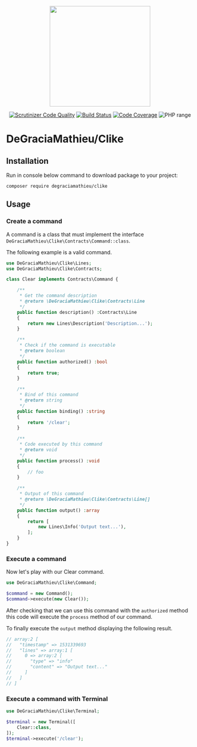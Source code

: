 <p align="center">
<img src="https://i17.servimg.com/u/f17/11/13/61/32/clike10.png" width="270">
</p>
<p align="center">
 <a href="https://scrutinizer-ci.com/g/degraciamathieu/clike/?branch=master"><img src="https://scrutinizer-ci.com/g/DeGraciaMathieu/Clike/badges/quality-score.png?b=master" alt="Scrutinizer Code Quality"></a>
<a href="https://travis-ci.org/DeGraciaMathieu/Clike"><img src="https://travis-ci.org/DeGraciaMathieu/Clike.svg?branch=master" alt="Build Status"></a>
<a href="https://scrutinizer-ci.com/g/DeGraciaMathieu/Clike/?branch=master"><img src="https://scrutinizer-ci.com/g/DeGraciaMathieu/Clike/badges/coverage.png?b=master" alt="Code Coverage"></a>
<img src="https://img.shields.io/travis/php-v/DeGraciaMathieu/Clike.svg" alt="PHP range"> 
</p>

# DeGraciaMathieu/Clike

## Installation
 
Run in console below command to download package to your project:

```
composer require degraciamathieu/clike
```

## Usage

### Create a command

A command is a class that must implement the interface ```DeGraciaMathieu\Clike\Contracts\Command::class```.

The following example is a valid command.

```php
use DeGraciaMathieu\Clike\Lines;
use DeGraciaMathieu\Clike\Contracts;

class Clear implements Contracts\Command {

    /**
     * Get the command description
     * @return \DeGraciaMathieu\Clike\Contracts\Line
     */
    public function description() :Contracts\Line
    {
        return new Lines\Description('Description...');
    }

    /**
     * Check if the command is executable
     * @return boolean
     */
    public function authorized() :bool
    {
        return true;
    }

    /**
     * Bind of this command
     * @return string
     */
    public function binding() :string
    {
        return '/clear';
    }

    /**
     * Code executed by this command
     * @return void
     */
    public function process() :void
    {
        // foo
    }

    /**
     * Output of this command
     * @return \DeGraciaMathieu\Clike\Contracts\Line[]
     */
    public function output() :array
    {
        return [
            new Lines\Info('Output text...'),
        ];
    }
}
```

### Execute a command

Now let's play with our Clear command.

```php
use DeGraciaMathieu\Clike\Command;

$command = new Command();
$command->execute(new Clear());
```

After checking that we can use this command with the ```authorized``` method this code will execute the ```process``` method of our command.

To finally execute the ```output``` method displaying the following result.

```php
// array:2 [
//   "timestamp" => 1531339693
//   "lines" => array:1 [
//     0 => array:2 [
//       "type" => "info"
//       "content" => "Output text..."
//     ]
//   ]
// ]
```

### Execute a command with Terminal

```php
use DeGraciaMathieu\Clike\Terminal;

$terminal = new Terminal([
    Clear::class,
]);
$terminal->execute('/clear');
```

